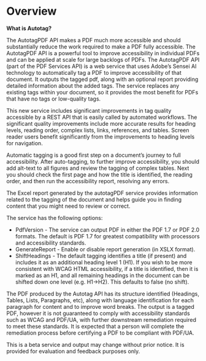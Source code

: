 # Overview
<p>

**What is Autotag?**

The AutotagPDF API makes a PDF much more accessible and should substantially reduce the work required to make a PDF fully accessible. The AutotagPDF API is a powerful tool to improve accessibility in individual PDFs and can be applied at scale for large backlogs of PDFs. The AutotagPDF API (part of the PDF Services API) is a web service that uses Adobe’s Sensei AI technology to automatically tag a PDF to improve accessibility of that document. It outputs the tagged pdf, along with an optional report providing detailed information about the added tags. The service replaces any existing tags within your document, so it provides the most benefit for PDFs that have no tags or low-quality tags.

This new service includes significant improvements in tag quality accessible by a REST API that is easily called by automated workflows. The significant quality improvements include more accurate results for heading levels, reading order, complex lists, links, references, and tables. Screen reader users benefit significantly from the improvements to heading levels for navigation.

Automatic tagging is a good first step on a document’s journey to full accessibility. After auto-tagging, to further improve accessibility, you should add alt-text to all figures and review the tagging of complex tables. Next you should check the first page and how the title is identified, the reading order, and then run the accessibility report, resolving any errors.

The Excel report generated by the autotagPDF service provides information related to the tagging of the document and helps guide you in finding content that you might need to review or correct.

The service has the following options:

- PdfVersion - The service can output PDF in either the PDF 1.7 or PDF 2.0 formats. The default is PDF 1.7 for greatest compatibility with processors and accessibility standards.
- GenerateReport - Enable or disable report generation (in XSLX format).
- ShiftHeadings - The default tagging identifies a title (if present) and includes it as an additional heading level 1 (H1). If you wish to be more consistent with WCAG HTML accessibility, if a title is identified, then it is marked as an H1, and all remaining headings in the document can be shifted down one level (e.g. H1->H2). This defaults to false (no shift).

The PDF produced by the Autotag API has its structure identified (Headings, Tables, Lists, Paragraphs, etc), along with language identification for each paragraph for content and to improve word breaks. The output is a tagged PDF, however it is not guaranteed to comply with accessibility standards such as WCAG and PDF/UA, with further downstream remediation required to meet these standards. It is expected that a person will complete the remediation process before certifying a PDF to be compliant with PDF/UA.

</p>

<InlineAlert slots="text"/>

This is a beta service and output may change without prior notice. It is provided for evaluation and feedback purposes only.
  
